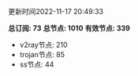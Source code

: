 更新时间2022-11-17 20:49:33

**总订阅: 73**
**总节点: 1010**
**有效节点: 339**
- v2ray节点: 210
- trojan节点: 85
- ss节点: 44
